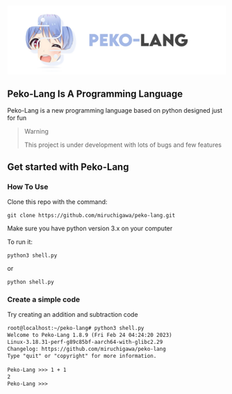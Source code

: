 <div align="center">
<img src="logo.jpg">
</div>


## Peko-Lang Is A Programming Language
Peko-Lang is a new programming language based on python designed just for fun

> Warning
>
> This project is under development with lots of bugs and few features

## Get started with Peko-Lang
### How To Use
Clone this repo with the command:
``` console
git clone https://github.com/miruchigawa/peko-lang.git
```
Make sure you have python version 3.x on your computer

To run it:
``` console
python3 shell.py
```
or
``` console
python shell.py
```
### Create a simple code
Try creating an addition and subtraction code
``` console
root@localhost:~/peko-lang# python3 shell.py
Welcome to Peko-Lang 1.8.9 (Fri Feb 24 04:24:20 2023)
Linux-3.18.31-perf-g89c85bf-aarch64-with-glibc2.29
Changelog: https://github.com/miruchigawa/peko-lang
Type "quit" or "copyright" for more information.

Peko-Lang >>> 1 + 1
2
Peko-Lang >>>
```

